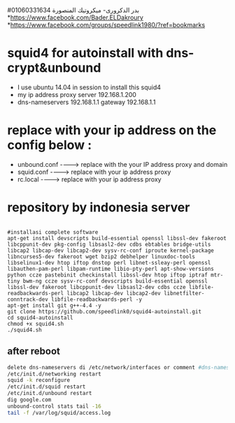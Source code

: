 
#بدر الدكرورى- ميكروتيك المنصورة 01060331634
*https://www.facebook.com/Bader.ELDakroury
*https://www.facebook.com/groups/speedlink1980/?ref=bookmarks

# squid4 for autoinstall  with dns-crypt&unbound
* I use ubuntu 14.04 in session to install this squid4
* my ip address proxy server  192.168.1.200
* dns-nameservers 192.168.1.1 gateway 192.168.1.1

# replace with your ip address on the config below :
* unbound.conf ---->  replace with the your IP address proxy and domain
* squid.conf ----> replace with your ip address proxy
* rc.local ----> replace with your ip address proxy

# repository by indonesia server
```

#installasi complete software 
apt-get install devscripts build-essential openssl libssl-dev fakeroot libcppunit-dev pkg-config libsasl2-dev cdbs ebtables bridge-utils libcap2 libcap-dev libcap2-dev sysv-rc-conf iproute kernel-package libncurses5-dev fakeroot wget bzip2 debhelper linuxdoc-tools libselinux1-dev htop iftop dnstop perl libnet-ssleay-perl openssl libauthen-pam-perl libpam-runtime libio-pty-perl apt-show-versions python ccze pastebinit checkinstall libssl-dev htop iftop iptraf mtr-tiny bwm-ng ccze sysv-rc-conf devscripts build-essential openssl libssl-dev fakeroot libcppunit-dev libsasl2-dev cdbs ccze libfile-readbackwards-perl libcap2 libcap-dev libcap2-dev libnetfilter-conntrack-dev libfile-readbackwards-perl -y
apt-get install git g++-4.4 -y
git clone https://github.com/speedlink0/squid4-autoinstall.git
cd squid4-autoinstall
chmod +x squid4.sh
./squid4.sh
```

## after reboot 
```bash
delete dns-nameservers di /etc/network/interfaces or comment #dns-nameservers
/etc/init.d/networking restart
squid -k reconfigure
/etc/init.d/squid restart
/etc/init.d/unbound restart
dig google.com
unbound-control stats tail -16
tail -f /var/log/squid/access.log
```
